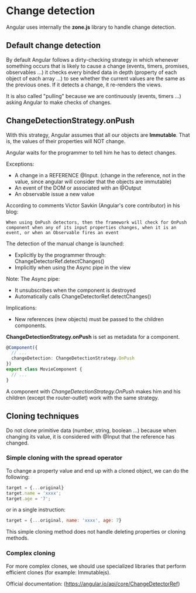 # Change detection

Angular uses internally the **zone.js** library to handle change detection.

## Default change detection

By default Angular follows a dirty-checking strategy in which whenever something occurs that is likely to cause a change (events, timers, promises, observables ...) it checks every binded data in depth (property of each object of each array ...) to see whether the current values ​​are the same as the previous ones. If it detects a change, it re-renders the views.

It is also called "pulling" because we are continuously (events, timers ...) asking Angular to make checks of changes.

## ChangeDetectionStrategy.onPush

With this strategy, Angular assumes that all our objects are **Immutable**. That is, the values ​​of their properties will NOT change.

Angular waits for the programmer to tell him he has to detect changes.

Exceptions:

- A change in a REFERENCE @Input. (change in the reference, not in the value, since angular will consider that the objects are immutable)
- An event of the DOM or associated with an @Output
- An observable issue a new value

According to comments Victor Savkin (Angular's core contributor) in his blog:

```
When using OnPush detectors, then the framework will check for OnPush component when any of its input properties changes, when it is an event, or when an Observable fires an event
```

The detection of the manual change is launched:

- Explicitly by the programmer through: ChangeDetectorRef.detectChanges()
- Implicitly when using the Async pipe in the view

Note: The Async pipe:

- It unsubscribes when the component is destroyed
- Automatically calls ChangeDetectorRef.detectChanges()

Implications:

- New references (new objects) must be passed to the children components.

**ChangeDetectionStrategy.onPush** is set as metadata for a component.

```ts
@Component({
  // ...
  changeDetection: ChangeDetectionStrategy.OnPush
})
export class MovieComponent {
  // ...
}
```

A component with *ChangeDetectionStrategy.OnPush* makes him and his children (except the router-outlet) work with the same strategy.

## Cloning techniques

Do not clone primitive data (number, string, boolean ...) because when changing its value, it is considered with @Input that the reference has changed.

### Simple cloning with the spread operator

To change a property value and end up with a cloned object, we can do the following:

```js
target = {...original}
target.name = 'xxxx';
target.age = '7';
```

or in a single instruction:

```js
target = {...original, name: 'xxxx', age: 7}
```

This simple cloning method does not handle deleting properties or cloning methods.

### Complex cloning

For more complex clones, we should use specialized libraries that perform efficient clones (for example: Immutablejs).

Official documentation: (https://angular.io/api/core/ChangeDetectorRef)
